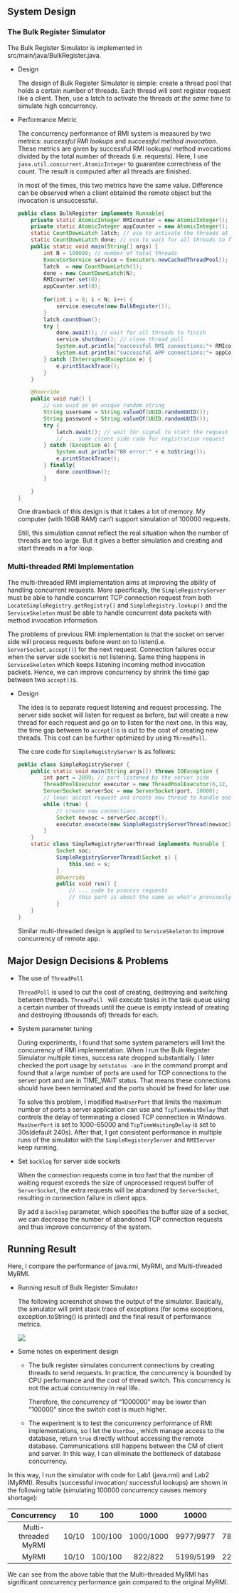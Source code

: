 ## System Design

### The Bulk Register Simulator

The Bulk Register Simulator is implemented in src/main/java/BulkRegister.java.

* Design

  The design of Bulk Register Simulator is simple: create a thread pool that holds a certain number of threads. Each thread will sent register request like a client. Then, use a latch to activate the threads *at the same time* to simulate high concurrency.

* Performance Metric

  The concurrency performance of RMI system is measured by two metrics: *successful RMI lookups* and *successful method invocation*. These metrics are given by successful RMI lookups/ method invocations divided by the  total number of threads (i.e. requests). Here, I use `java.util.concurrent.AtomicInteger` to guarantee correctness of the count. The result is computed after all threads are finished. 

  In most of the times, this two metrics have the same value. Difference can be observed when a client obtained the remote object but the invocation is unsuccessful.

  ```Java
  public class BulkRegister implements Runnable{
      private static AtomicInteger RMIcounter = new AtomicInteger();
      private static AtomicInteger appCounter = new AtomicInteger();
      static CountDownLatch latch; // use to activate the threads at the same time
      static CountDownLatch done; // use to wait for all threads to finish
      public static void main(String[] args) {
          int N = 100000; // number of total threads
          ExecutorService service = Executors.newCachedThreadPool(); // thread poll
          latch  = new CountDownLatch(1);
          done = new CountDownLatch(N);
          RMIcounter.set(0);
          appCounter.set(0);
          
          for(int i = 0; i < N; i++) {
              service.execute(new BulkRegister());
          }
          latch.countDown();
          try {
              done.await(); // wait for all threads to finish
              service.shutdown(); // close thread poll
              System.out.println("successful RMI connections:"+ RMIcounter.get() +"/" + N);
              System.out.println("successful APP connections:"+ appCounter.get() +"/" + N);
          } catch (InterruptedException e) {
              e.printStackTrace();
          }
      }
  
      @Override
      public void run() {
          // use uuid as an unique random string
          String username = String.valueOf(UUID.randomUUID());
          String password = String.valueOf(UUID.randomUUID());
          try {
              latch.await(); // wait for signal to start the request
              // ... some client side code for registration request
          } catch (Exception e) {
              System.out.println("BR error:" + e.toString());
              e.printStackTrace();
          } finally{
              done.countDown();
          }
  
      }
  }
  ```

  One drawback of this design is that it takes a lot of memory. My computer (with 16GB RAM) can’t support simulation of 100000 requests.

  Still, this simulation cannot reflect the real situation when the number of threads are too large. But it gives a better simulation and creating and start threads in a for loop.

### Multi-threaded RMI Implementation

The multi-threaded RMI implementation aims at improving the ability of handling concurrent requests. More specifically, the `SimpleRegistryServer` must be able to handle concurrent TCP connection request from both `LocateSimpleRegistry.getRegistry()` and `SimpleRegistry.lookup()` and the `ServiceSkeleton` must be able to handle concurrent data packets with method invocation information.

The problems of previous RMI implementation is that the socket on server side will process requests before went on to listen(i.e. `ServerSocket.accept()`) for the next request. Connection failures occur when the server side socket is not listening.  Same thing happens in `ServiceSkeleton` which keeps listening incoming method invocation packets. Hence, we can improve concurrency by shrink the time gap between two `accept()`s.

* Design

  The idea is to separate request listening and request processing. The server side socket will listen for request as before, but will create a new thread for each request and go on to listen for the next one. In this way, the time gap between to `accept()`s is cut to the cost of creating new threads. This  cost can be further optimized by using `ThreadPoll`.  

  The core code for `SimpleRegistryServer` is as follows:

  ```Java
  public class SimpleRegistryServer {
      public static void main(String args[]) throws IOException {
          int port = 2099; // port listened by the server side
          ThreadPoolExecutor executor = new ThreadPoolExecutor(6,12, 200, TimeUnit.MICROSECONDS, new LinkedBlockingQueue<>()); // create a ThreadPoll
          ServerSocket serverSoc = new ServerSocket(port, 10000);
          // loop: accept request and create new thread to handle each connection
          while (true) {
              // create new connections.
              Socket newsoc = serverSoc.accept();
              executor.execute(new SimpleRegistryServerThread(newsoc)); // add the new request to task queue of ThreadPoll
          }
      }
      static class SimpleRegistryServerThread implements Runnable {
              Socket soc;
              SimpleRegistryServerThread(Socket s) {
                  this.soc = s;
              }
              @Override
              public void run() {
                  // ... code to process requests
                  // this part is about the same as what's previously in run() of SimpleRegistryServer
              }
      }
  }
  ```

  Similar multi-threaded design is applied to `ServiceSkeleton` to improve concurrency of remote app. 

## Major Design Decisions & Problems

* The use of `ThreadPoll`

  `ThreadPoll` is used to cut the cost of creating, destroying and switching between threads. `ThreadPoll ` will execute tasks in the task queue using a certain number of threads until the queue is empty instead of creating and destroying (thousands of) threads for each. 

* System parameter tuning

  During experiments, I found that some system parameters will limit the concurrency of RMI implementation. When I run the Bulk Register Simulator multiple times, success rate dropped substantially. I later checked the port usage by `netstatus -ano` in the command prompt and found that a large number of ports are used for TCP connections to the server port and are in TIME_WAIT status. That means these connections should have been terminated and the ports should be freed for later use.

  To solve this problem, I modified `MaxUserPort` that limits the maximum number of ports a server application can use and `TcpTimeWaitDelay` that controls the delay of terminating a closed TCP connection in Windows.  `MaxUserPort` is set to 1000-65000 and `TcpTimeWaitingDelay` is set to 30s(default 240s). After that, I got consistent performance in multiple runs of the simulator with the `SimpleRegisteryServer` and `RMIServer` keep running.

* Set `backlog` for server side sockets

  When the connection requests come in too fast that the number of waiting request exceeds the size of unprocessed request buffer of `ServerSocket`, the extra requests will be abandoned by `ServerSocket`, resulting in connection failure in client apps. 

  By add a `backlog` parameter, which specifies the buffer size of a socket, we can decrease the number of abandoned TCP connection requests and thus improve concurrency of the system.

## Running Result

Here, I compare the performance of java.rmi, MyRMI, and Multi-threaded MyRMI.

* Running result of Bulk Register Simulator

  The following screenshot shows the output of the simulator. Basically, the simulator will print stack trace of exceptions (for some exceptions, exception.toString() is printed) and the final result of performance metrics.

  ![](1.png)

* Some notes on experiment design

  * The bulk register simulates concurrent connections by creating threads to send requests. In practice, the concurrency is bounded by CPU performance and the cost of thread switch. This concurrency is not the actual concurrency in real life.

    Therefore, the concurrency of “1000000” may be lower than “100000” since the switch cost is much higher.

  * The experiment is to test the concurrency performance of RMI implementations, so I let the `UserDao` , which manage access to the database, return `true` directly without accessing the remote database.  Communications still happens between the CM of client and server. In this way, I can eliminate the bottleneck of database concurrency.

In this way, I run the simulator with code for Lab1 (java.rmi) and Lab2 (MyRMI). Results (successful invocation/ successful lookups) are shown in the following table (simulating 100000 concurrency causes memory shortage):

|     Concurrency      | 10    |   100   |   1000    |   10000   |    80000    |
| :------------------: | ----- | :-----: | :-------: | :-------: | :---------: |
| Multi-threaded MyRMI | 10/10 | 100/100 | 1000/1000 | 9977/9977 | 78716/78716 |
|        MyRMI         | 10/10 | 100/100 |  822/822  | 5199/5199 | 22619/22619 |

We can see from the above table that the Multi-threaded MyRMI has significant concurrency performance gain compared to the original MyRMI. 

